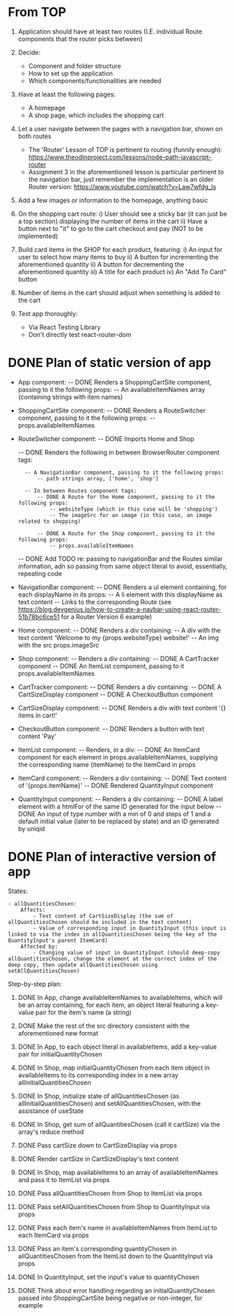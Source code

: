 # From TOP

1. Application should have at least two routes (I.E. individual Route components that the router picks between)

2. Decide:
    - Component and folder structure
    - How to set up the application
    - Which components/functionalities are needed

3. Have at least the following pages:
    - A homepage
    - A shop page, which includes the shopping cart

4. Let a user navigate between the pages with a navigation bar, shown on both routes
    - The 'Router' Lesson of TOP is pertinent to routing (funnily enough): https://www.theodinproject.com/lessons/node-path-javascript-router
    - Assignment 3 in the aforementioned lesson is particular pertinent to the navigation bar, just remember the implementation is an older Router version: https://www.youtube.com/watch?v=Law7wfdg_ls

5. Add a few images or information to the homepage, anything basic

6. On the shopping cart route:
    i) User should see a sticky bar (it can just be a top section) displaying the number of items in the cart
    ii) Have a button next to "it" to go to the cart checkout and pay (NOT to be implemented)

7. Build card items in the SHOP for each product, featuring:
    i) An input for user to select how many items to buy
    ii) A button for incrementing the aforementioned quantity
    ii) A button for decrementing the aforementioned quantity
    iii) A title for each product
    iv) An "Add To Card" button

8. Number of items in the cart should adjust when something is added to the cart

9. Test app thoroughly:
    - Via React Testing Library
    - Don't directly test react-router-dom

# DONE Plan of static version of app

- App component:
    -- DONE Renders a ShoppingCartSite component, passing to it the following props:
        -- An availableItemNames array (containing strings with item names)

- ShoppingCartSite component:
    -- DONE Renders a RouteSwitcher component, passing to it the following props:
        -- props.availableItemNames

- RouteSwitcher component:
    -- DONE Imports Home and Shop

    -- DONE Renders the following in between BrowserRouter component tags:

        -- A NavigationBar component, passing to it the following props:
            -- path strings array, ['home', 'shop']

        -- In between Routes component tags:
            -- DONE A Route for the Home component, passing to it the following props:
                -- websiteType (which in this case will be 'shopping')
                -- The imageSrc for an image (in this case, an image related to shopping)

            -- DONE A Route for the Shop component, passing to it the following props:
                -- props.availableItemNames

    -- DONE Add TODO re: passing to navigationBar and the Routes similar information, adn so passing from same object literal to avoid, essentially, repeating code

- NavigationBar component:
    -- DONE Renders a ul element containing, for each displayName in its props:
        -- A li element with this displayName as text content
        -- Links to the corresponding Route (see https://blog.devgenius.io/how-to-create-a-navbar-using-react-router-51b78bc6ce51 for a Router Version 6 example)

- Home component:
    -- DONE Renders a div containing:
        -- A div with the text content 'Welcome to my {props.websiteType} website!'
        -- An img with the src props.imageSrc

- Shop component:
    -- Renders a div containing:
        -- DONE A CartTracker component
        -- DONE An ItemList component, passing to it props.availableItemNames

- CartTracker component:
    -- DONE Renders a div containing:
        -- DONE A CartSizeDisplay component
        -- DONE A CheckoutButton component

- CartSizeDisplay component:
    -- DONE Renders a div with text content '{} items in cart!'

- CheckoutButton component:
    -- DONE Renders a button with text content 'Pay'

- ItemList component:
    -- Renders, in a div:
        -- DONE An ItemCard component for each element in props.availableItemNames, supplying the corresponding name (itemName) to the ItemCard in props


- ItemCard component:
    -- Renders a div containing:
        -- DONE Text content of '{props.itemName}'
        -- DONE Rendered QuantityInput component

- QuantityInput component:
    -- Renders a div containing:
        -- DONE A label element with a htmlFor of the same ID generated for the input below
        -- DONE An input of type number with a min of 0 and steps of 1 and a default initial value (later to be replaced by state) and an ID generated by uniqid

# DONE Plan of interactive version of app

States:

    - allQuantitiesChosen:
        Affects:
            - Text content of CartSizeDisplay (the sum of allQuantitiesChosen should be included in the text content)
            - Value of corresponding input in QuantityInput (this input is linked to via the index in allQuantitiesChosen being the key of the QuantityInput's parent ItemCard)
        Affected by:
            - Changing value of input in QuantityInput (should deep-copy allQuantitiesChosen, change the element at the correct index of the deep copy, then update allQuantitiesChosen using setAllQuantitiesChosen)

Step-by-step plan:

1. DONE In App, change availableItemNames to availableItems, which will be an array containing, for each item, an object literal featuring a key-value pair for the item's name (a string)
2. DONE Make the rest of the src directory consistent with the aforementioned new format

3. DONE In App, to each object literal in availableItems, add a key-value pair for initialQuantityChosen

4. DONE In Shop, map initialQuantityChosen from each item object in availableItems to its corresponding index in a new array allInitialQuantitiesChosen
5. DONE In Shop, initialize state of allQuantitiesChosen (as allInitialQuantitiesChosen) and setAllQuantitiesChosen, with the assistance of useState

6. DONE In Shop, get sum of allQuantitiesChosen (call it cartSize) via the array's reduce method
7. DONE Pass cartSize down to CartSizeDisplay via props
8. DONE Render cartSize in CartSizeDisplay's text content

9. DONE In Shop, map availableItems to an array of availableItemNames and pass it to ItemList via props

10. DONE Pass allQuantitiesChosen from Shop to ItemList via props
11. DONE Pass setAllQuantitiesChosen from Shop to QuantityInput via props

12. DONE Pass each item's name in availableItemNames from ItemList to each ItemCard via props
13. DONE Pass an item's corresponding quantityChosen in allQuantitiesChosen from the ItemList down to the QuantityInput via props

14. DONE In QuantityInput, set the input's value to quantityChosen

15. DONE Think about error handling regarding an initialQuantityChosen passed into ShoppingCartSite being negative or non-integer, for example
